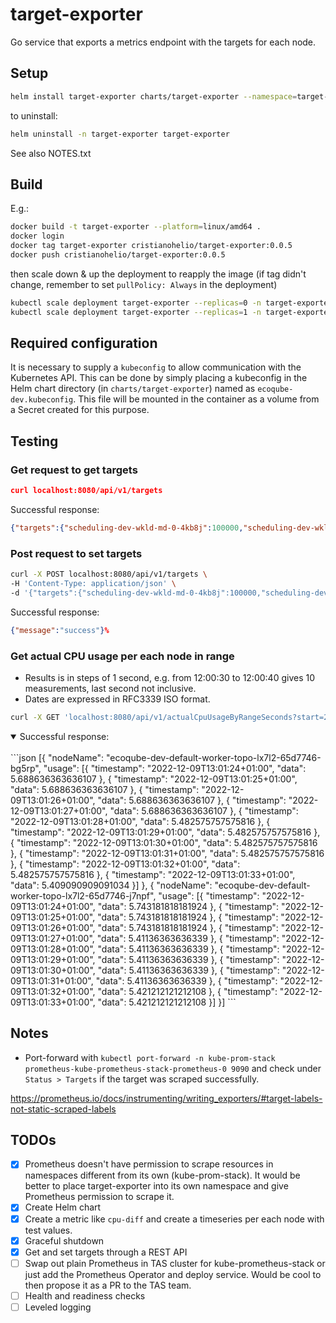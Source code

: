 # target-exporter

Go service that exports a metrics endpoint with the targets for each node.

## Setup

```bash
helm install target-exporter charts/target-exporter --namespace=target-exporter --create-namespace 
```

to uninstall:

```bash
helm uninstall -n target-exporter target-exporter
```

See also NOTES.txt

## Build

E.g.:

```bash
docker build -t target-exporter --platform=linux/amd64 .
docker login
docker tag target-exporter cristianohelio/target-exporter:0.0.5
docker push cristianohelio/target-exporter:0.0.5
```

then scale down & up the deployment to reapply the image (if tag didn't change, remember to set `pullPolicy: Always` in
the deployment)

```bash
kubectl scale deployment target-exporter --replicas=0 -n target-exporter 
kubectl scale deployment target-exporter --replicas=1 -n target-exporter 
```

## Required configuration

It is necessary to supply a `kubeconfig` to allow communication with the Kubernetes API. This can be done by simply 
placing a kubeconfig in the Helm chart directory (in `charts/target-exporter`) named as `ecoqube-dev.kubeconfig`. 
This file will be mounted in the container as a volume from a Secret created for this purpose.

## Testing

### Get request to get targets

```json
curl localhost:8080/api/v1/targets
```

Successful response:

```json
{"targets":{"scheduling-dev-wkld-md-0-4kb8j":100000,"scheduling-dev-wkld-md-0-9tnbl":30,"scheduling-dev-wkld-md-0-l4n2t":50}}%                                                                           
```

### Post request to set targets

```bash
curl -X POST localhost:8080/api/v1/targets \
-H 'Content-Type: application/json' \
-d '{"targets":{"scheduling-dev-wkld-md-0-4kb8j":100000,"scheduling-dev-wkld-md-0-9tnbl":30,"scheduling-dev-wkld-md-0-l4n2t":50}}'
```

Successful response:

```json
{"message":"success"}%
```

### Get actual CPU usage per each node in range 

- Results is in steps of 1 second, e.g. from 12:00:30 to 12:00:40 gives 10 measurements, last second not inclusive.
- Dates are expressed in RFC3339 ISO format.

```bash
curl -X GET 'localhost:8080/api/v1/actualCpuUsageByRangeSeconds?start=2022-12-09T12:01:24.429Z&end=2022-12-09T12:01:34.429Z'
```

<details open>
<summary>Successful response:</summary>
<br>
```json
[{
	"nodeName": "ecoqube-dev-default-worker-topo-lx7l2-65d7746-bg5rp",
	"usage": [{
		"timestamp": "2022-12-09T13:01:24+01:00",
		"data": 5.688636363636107
	}, {
		"timestamp": "2022-12-09T13:01:25+01:00",
		"data": 5.688636363636107
	}, {
		"timestamp": "2022-12-09T13:01:26+01:00",
		"data": 5.688636363636107
	}, {
		"timestamp": "2022-12-09T13:01:27+01:00",
		"data": 5.688636363636107
	}, {
		"timestamp": "2022-12-09T13:01:28+01:00",
		"data": 5.482575757575816
	}, {
		"timestamp": "2022-12-09T13:01:29+01:00",
		"data": 5.482575757575816
	}, {
		"timestamp": "2022-12-09T13:01:30+01:00",
		"data": 5.482575757575816
	}, {
		"timestamp": "2022-12-09T13:01:31+01:00",
		"data": 5.482575757575816
	}, {
		"timestamp": "2022-12-09T13:01:32+01:00",
		"data": 5.482575757575816
	}, {
		"timestamp": "2022-12-09T13:01:33+01:00",
		"data": 5.409090909091034
	}]
}, {
	"nodeName": "ecoqube-dev-default-worker-topo-lx7l2-65d7746-j7npf",
	"usage": [{
		"timestamp": "2022-12-09T13:01:24+01:00",
		"data": 5.743181818181924
	}, {
		"timestamp": "2022-12-09T13:01:25+01:00",
		"data": 5.743181818181924
	}, {
		"timestamp": "2022-12-09T13:01:26+01:00",
		"data": 5.743181818181924
	}, {
		"timestamp": "2022-12-09T13:01:27+01:00",
		"data": 5.41136363636339
	}, {
		"timestamp": "2022-12-09T13:01:28+01:00",
		"data": 5.41136363636339
	}, {
		"timestamp": "2022-12-09T13:01:29+01:00",
		"data": 5.41136363636339
	}, {
		"timestamp": "2022-12-09T13:01:30+01:00",
		"data": 5.41136363636339
	}, {
		"timestamp": "2022-12-09T13:01:31+01:00",
		"data": 5.41136363636339
	}, {
		"timestamp": "2022-12-09T13:01:32+01:00",
		"data": 5.421212121212108
	}, {
		"timestamp": "2022-12-09T13:01:33+01:00",
		"data": 5.421212121212108
	}]
}]
```
</details>

## Notes

- Port-forward with `kubectl port-forward -n kube-prom-stack prometheus-kube-prometheus-stack-prometheus-0 9090`
  and check under `Status > Targets` if the target was scraped successfully.

https://prometheus.io/docs/instrumenting/writing_exporters/#target-labels-not-static-scraped-labels

## TODOs

- [x] Prometheus doesn't have permission to scrape resources in namespaces different from its own (kube-prom-stack). It
  would be better to place target-exporter into its own namespace and give Prometheus permission to scrape it.
- [x] Create Helm chart
- [x] Create a metric like `cpu-diff` and create a timeseries per each node with test values.
- [x] Graceful shutdown
- [x] Get and set targets through a REST API
- [ ] Swap out plain Prometheus in TAS cluster for kube-prometheus-stack or just add the Prometheus Operator and deploy
  service. Would be cool to then propose it as a PR to the TAS team.
- [ ] Health and readiness checks
- [ ] Leveled logging
